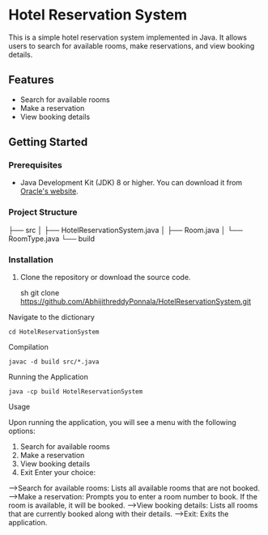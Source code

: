 # Hotel Reservation System

This is a simple hotel reservation system implemented in Java. It allows users to search for available rooms, make reservations, and view booking details.

## Features

- Search for available rooms
- Make a reservation
- View booking details

## Getting Started

### Prerequisites

- Java Development Kit (JDK) 8 or higher. You can download it from [Oracle's website](https://www.oracle.com/java/technologies/javase-downloads.html).

### Project Structure

├── src
│ ├── HotelReservationSystem.java
│ ├── Room.java
│ └── RoomType.java
└── build


### Installation

1. Clone the repository or download the source code.

	sh
git clone https://github.com/AbhijithreddyPonnala/HotelReservationSystem.git

Navigate to the dictionary

	cd HotelReservationSystem

Compilation

	javac -d build src/*.java

Running the Application

	java -cp build HotelReservationSystem

Usage

Upon running the application, you will see a menu with the following options:

1. Search for available rooms
2. Make a reservation
3. View booking details
4. Exit
Enter your choice: 

-->Search for available rooms: Lists all available rooms that are not booked.
-->Make a reservation: Prompts you to enter a room number to book. If the room is available, it will be booked.
-->View booking details: Lists all rooms that are currently booked along with their details.
-->Exit: Exits the application.
